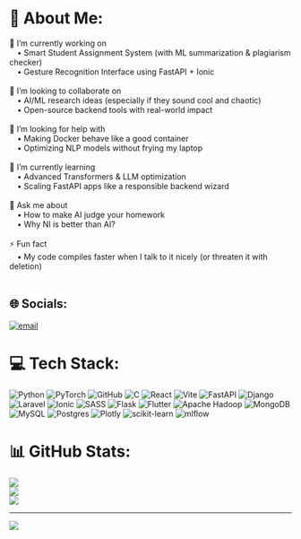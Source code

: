 # 💫 About Me:
🔭 I’m currently working on  <br> • Smart Student Assignment System (with ML summarization & plagiarism checker)  <br> • Gesture Recognition Interface using FastAPI + Ionic  <br><br>👯 I’m looking to collaborate on  <br> • AI/ML research ideas (especially if they sound cool and chaotic)  <br> • Open-source backend tools with real-world impact  <br><br>🤝 I’m looking for help with  <br> • Making Docker behave like a good container  <br> • Optimizing NLP models without frying my laptop  <br><br>🌱 I’m currently learning  <br> • Advanced Transformers & LLM optimization  <br> • Scaling FastAPI apps like a responsible backend wizard  <br><br>💬 Ask me about  <br> • How to make AI judge your homework  <br> • Why NI is better than AI?<br><br>⚡ Fun fact  <br> • My code compiles faster when I talk to it nicely (or threaten it with deletion)<br><br>


## 🌐 Socials:
[![email](https://img.shields.io/badge/Email-D14836?logo=gmail&logoColor=white)](mailto:h.kansara106@gmail.com) 

# 💻 Tech Stack:
![Python](https://img.shields.io/badge/python-3670A0?style=for-the-badge&logo=python&logoColor=ffdd54) ![PyTorch](https://img.shields.io/badge/PyTorch-%23EE4C2C.svg?style=for-the-badge&logo=PyTorch&logoColor=white) ![GitHub](https://img.shields.io/badge/github-%23121011.svg?style=for-the-badge&logo=github&logoColor=white) ![C](https://img.shields.io/badge/c-%2300599C.svg?style=for-the-badge&logo=c&logoColor=white) ![React](https://img.shields.io/badge/react-%2320232a.svg?style=for-the-badge&logo=react&logoColor=%2361DAFB) ![Vite](https://img.shields.io/badge/vite-%23646CFF.svg?style=for-the-badge&logo=vite&logoColor=white) ![FastAPI](https://img.shields.io/badge/FastAPI-005571?style=for-the-badge&logo=fastapi) ![Django](https://img.shields.io/badge/django-%23092E20.svg?style=for-the-badge&logo=django&logoColor=white) ![Laravel](https://img.shields.io/badge/laravel-%23FF2D20.svg?style=for-the-badge&logo=laravel&logoColor=white) ![Ionic](https://img.shields.io/badge/Ionic-%233880FF.svg?style=for-the-badge&logo=Ionic&logoColor=white) ![SASS](https://img.shields.io/badge/SASS-hotpink.svg?style=for-the-badge&logo=SASS&logoColor=white) ![Flask](https://img.shields.io/badge/flask-%23000.svg?style=for-the-badge&logo=flask&logoColor=white) ![Flutter](https://img.shields.io/badge/Flutter-%2302569B.svg?style=for-the-badge&logo=Flutter&logoColor=white) ![Apache Hadoop](https://img.shields.io/badge/Apache%20Hadoop-66CCFF?style=for-the-badge&logo=apachehadoop&logoColor=black) ![MongoDB](https://img.shields.io/badge/MongoDB-%234ea94b.svg?style=for-the-badge&logo=mongodb&logoColor=white) ![MySQL](https://img.shields.io/badge/mysql-4479A1.svg?style=for-the-badge&logo=mysql&logoColor=white) ![Postgres](https://img.shields.io/badge/postgres-%23316192.svg?style=for-the-badge&logo=postgresql&logoColor=white) ![Plotly](https://img.shields.io/badge/Plotly-%233F4F75.svg?style=for-the-badge&logo=plotly&logoColor=white) ![scikit-learn](https://img.shields.io/badge/scikit--learn-%23F7931E.svg?style=for-the-badge&logo=scikit-learn&logoColor=white) ![mlflow](https://img.shields.io/badge/mlflow-%23d9ead3.svg?style=for-the-badge&logo=numpy&logoColor=blue)
# 📊 GitHub Stats:
![](https://github-readme-stats.vercel.app/api?username=Hardikk69&theme=tokyonight&hide_border=false&include_all_commits=true&count_private=true)<br/>
![](https://nirzak-streak-stats.vercel.app/?user=Hardikk69&theme=tokyonight&hide_border=false)<br/>
![](https://github-readme-stats.vercel.app/api/top-langs/?username=Hardikk69&theme=tokyonight&hide_border=false&include_all_commits=true&count_private=true&layout=compact)

---
[![](https://visitcount.itsvg.in/api?id=Hardikk69&icon=0&color=0)](https://visitcount.itsvg.in)

<!-- Proudly created with GPRM ( https://gprm.itsvg.in ) -->
